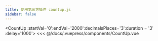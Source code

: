 ```yaml
---
title: 使用第三方插件 countup.js
sidebar: false
---
```

<CountUp  :startVal='0':endVal='2000':decimalsPlaces='3':duration = '3' :delay='1000'></CountUp >
<<< @/docs/.vuepress/components/CountUp.vue